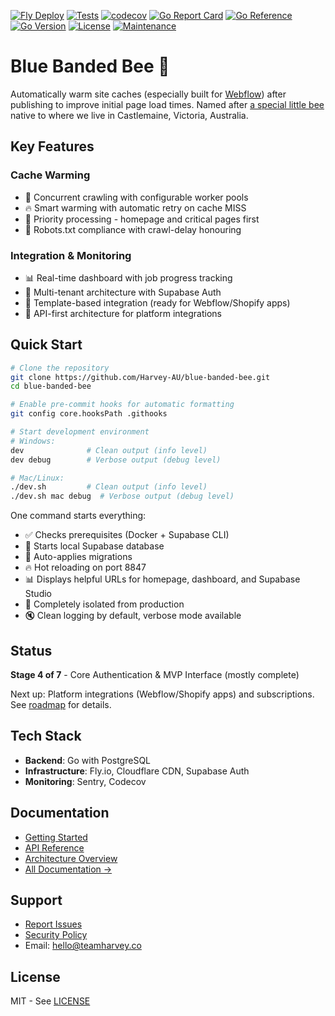 [![Fly Deploy](https://github.com/Harvey-AU/blue-banded-bee/actions/workflows/fly-deploy.yml/badge.svg)](https://github.com/Harvey-AU/blue-banded-bee/actions/workflows/fly-deploy.yml)
[![Tests](https://github.com/Harvey-AU/blue-banded-bee/actions/workflows/test.yml/badge.svg)](https://github.com/Harvey-AU/blue-banded-bee/actions/workflows/test.yml)
[![codecov](https://codecov.io/github/harvey-au/blue-banded-bee/graph/badge.svg?token=EC0JW5IU7X)](https://codecov.io/github/harvey-au/blue-banded-bee)
[![Go Report Card](https://goreportcard.com/badge/github.com/Harvey-AU/blue-banded-bee?style=flat)](https://goreportcard.com/report/github.com/Harvey-AU/blue-banded-bee)
[![Go Reference](https://pkg.go.dev/badge/github.com/Harvey-AU/blue-banded-bee.svg)](https://pkg.go.dev/github.com/Harvey-AU/blue-banded-bee)
[![Go Version](https://img.shields.io/badge/go-1.25-blue.svg)](https://golang.org/)
[![License](https://img.shields.io/badge/License-MIT-blue.svg)](https://opensource.org/licenses/MIT)
[![Maintenance](https://img.shields.io/badge/Maintained%3F-yes-green.svg)](https://github.com/Harvey-AU/blue-banded-bee/graphs/commit-activity)

# Blue Banded Bee 🐝

Automatically warm site caches (especially built for
[Webflow](https://www.webflow.com)) after publishing to improve initial page
load times. Named after
[a special little bee](https://www.aussiebee.com.au/blue-banded-bee-information.html)
native to where we live in Castlemaine, Victoria, Australia.

## Key Features

### Cache Warming

- 🚀 Concurrent crawling with configurable worker pools
- 🔥 Smart warming with automatic retry on cache MISS
- 🥇 Priority processing - homepage and critical pages first
- 🤖 Robots.txt compliance with crawl-delay honouring

### Integration & Monitoring

- 📊 Real-time dashboard with job progress tracking
- 🔐 Multi-tenant architecture with Supabase Auth
- 🎨 Template-based integration (ready for Webflow/Shopify apps)
- 🔌 API-first architecture for platform integrations

## Quick Start

```bash
# Clone the repository
git clone https://github.com/Harvey-AU/blue-banded-bee.git
cd blue-banded-bee

# Enable pre-commit hooks for automatic formatting
git config core.hooksPath .githooks

# Start development environment
# Windows:
dev              # Clean output (info level)
dev debug        # Verbose output (debug level)

# Mac/Linux:
./dev.sh         # Clean output (info level)
./dev.sh mac debug  # Verbose output (debug level)
```

One command starts everything:

- ✅ Checks prerequisites (Docker + Supabase CLI)
- 🐳 Starts local Supabase database
- 🔄 Auto-applies migrations
- 🔥 Hot reloading on port 8847
- 📊 Displays helpful URLs for homepage, dashboard, and Supabase Studio
- 🚀 Completely isolated from production
- 🔇 Clean logging by default, verbose mode available

## Status

**Stage 4 of 7** - Core Authentication & MVP Interface (mostly complete)

Next up: Platform integrations (Webflow/Shopify apps) and subscriptions. See
[roadmap](./Roadmap.md) for details.

## Tech Stack

- **Backend**: Go with PostgreSQL
- **Infrastructure**: Fly.io, Cloudflare CDN, Supabase Auth
- **Monitoring**: Sentry, Codecov

## Documentation

- [Getting Started](docs/development/DEVELOPMENT.md)
- [API Reference](docs/architecture/API.md)
- [Architecture Overview](docs/architecture/ARCHITECTURE.md)
- [All Documentation →](docs/)

## Support

- [Report Issues](https://github.com/Harvey-AU/blue-banded-bee/issues)
- [Security Policy](SECURITY.md)
- Email: <hello@teamharvey.co>

## License

MIT - See [LICENSE](LICENSE)
